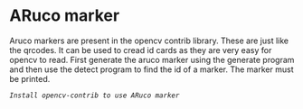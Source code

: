 # ARuco marker

Aruco markers are present in the opencv contrib library. These are just like the qrcodes. It can be used to cread id cards as they are very easy for opencv to read. First generate the aruco marker using the generate program and then use the detect program to find the id of a marker. The marker must be printed.

*`Install opencv-contrib to use ARuco marker`*
